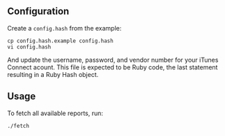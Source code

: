 ## Configuration

Create a `config.hash` from the example:

    cp config.hash.example config.hash
    vi config.hash

And update the username, password, and vendor number for your
iTunes Connect acount. This file is expected to be Ruby code, the last
statement resulting in a Ruby Hash object.

## Usage

To fetch all available reports, run:

    ./fetch

